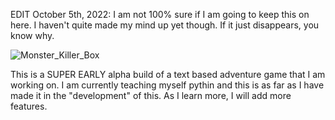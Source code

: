 EDIT October 5th, 2022: I am not 100% sure if I am going to keep this on here. I haven't quite made my mind up yet though. If it just disappears, you know why.

![Monster_Killer_Box](https://user-images.githubusercontent.com/113222022/189575173-cce613b2-48a9-4dda-9d3b-af7f08cdbcf3.png)

This is a SUPER EARLY alpha build of a text based adventure game that I am working on. I am currently teaching myself pythin and this is as far as I have made it in the "development" of this. As I learn more, I will add more features.
